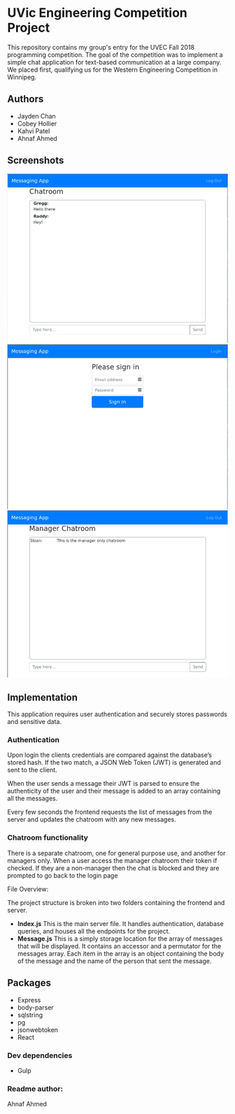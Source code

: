 # UVic Engineering Competition Project

This repository contains my group's entry for the UVEC Fall 2018 programming competition.
The goal of the competition was to implement a simple chat application for text-based
communication at a large company. We placed first, qualifying us for the Western Engineering
Competition in Winnipeg.

## Authors
 * Jayden Chan
 * Cobey Hollier
 * Kahvi Patel
 * Ahnaf Ahmed

## Screenshots
![alt text](/img/img1.png "Chat room")
![alt text](/img/img2.png "Login screen")
![alt text](/img/img3.png "Manager-only chat room")

## Implementation
This application requires user authentication and securely stores passwords and sensitive data.

### Authentication
Upon login the clients credentials are compared against the database’s stored hash.
If the two match, a JSON Web Token (JWT) is generated and sent to the client.

When the user sends a message their JWT is parsed to ensure the authenticity of the user and their
message is added to an array containing all the messages.

Every few seconds the frontend requests the list of messages from the server and updates the
chatroom with any new messages.

### Chatroom functionality
There is a separate chatroom, one for general purpose use, and another for managers only. When a
user access the manager chatroom their token if checked. If they are a non-manager then the chat is
blocked and they are prompted to go back to the login page

File Overview:

The project structure is broken into two folders containing the frontend and server.

* **Index.js**
This is the main server file. It handles authentication, database queries, and houses all the
endpoints for the project.
* **Message.js**
This is a simply storage location for the array of messages that will be displayed. It contains an
accessor and a permutator for the messages array. Each item in the array is an object containing the
body of the message and the name of the person that sent the message.

## Packages
* Express
* body-parser
* sqlstring
* pg
* jsonwebtoken
* React

### Dev dependencies
* Gulp

### Readme author:
Ahnaf Ahmed
